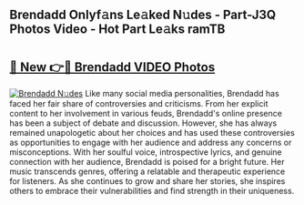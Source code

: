 ## Brendadd Onlyf𝚊ns Le𝚊ked N𝚞des - Part-J3Q Photos Video - Hot Part Le𝚊ks ramTB

# <h2><a href="http://ac50748.deff.icu/?id=Brendadd">🔗 New 👉🔴 Brendadd VIDEO Photos</a></h2>

[![Brendadd N𝚞des](https://i.imgur.com/rIISA9y.gif)](http://ac50748.deff.icu/?id=Brendadd)
Like many social media personalities, Brendadd has faced her fair share of controversies and criticisms. From her explicit content to her involvement in various feuds, Brendadd's online presence has been a subject of debate and discussion. However, she has always remained unapologetic about her choices and has used these controversies as opportunities to engage with her audience and address any concerns or misconceptions. With her soulful voice, introspective lyrics, and genuine connection with her audience, Brendadd is poised for a bright future. Her music transcends genres, offering a relatable and therapeutic experience for listeners. As she continues to grow and share her stories, she inspires others to embrace their vulnerabilities and find strength in their uniqueness.
